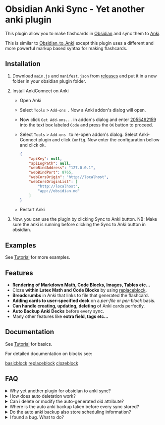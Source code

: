 # Obsidian Anki Sync - Yet another anki plugin

This plugin allow you to make flashcards in [Obsidian](https://obsidian.md/) and sync them to [Anki](https://apps.ankiweb.net/).

This is similar to [Obsidian_to_Anki](https://github.com/Pseudonium/Obsidian_to_Anki) except this plugin uses a different and more powerful markup based syntax for making flashcards.

## Installation

1. Download `main.js` and `manifest.json` from [releases](https://github.com/debanjandhar12/Obsidian-Anki-Sync/releases) and put it in a new folder in your obsidian plugin folder.

2. Install AnkiConnect on Anki

   - Open Anki

   - Select `Tools` > `Add-ons `. Now a Anki addon's dialog will open. 

   - Now click `Get Add-ons...` in addon's dialog and enter [2055492159](https://ankiweb.net/shared/info/2055492159) into the text box labeled `Code` and press the `OK` button to proceed.

   - Select `Tools` > `Add-ons ` to re-open addon's dialog. Select Anki-Connect plugin and click `Config`. Now enter the configuration bellow and click ok.

     ```json
     {
         "apiKey": null,
         "apiLogPath": null,
         "webBindAddress": "127.0.0.1",
         "webBindPort": 8765,
         "webCorsOrigin": "http://localhost",
         "webCorsOriginList": [
             "http://localhost",
             "app://obsidian.md"
         ]
     }
     ```

     

   - Restart Anki

3. Now, you can use the plugin by clicking Sync to Anki button. 
   NB: Make sure the anki is running before clicking the Sync to Anki button in obsidian.

## Examples

See [Tutorial](/docs/Tutorial.md) for more examples.

## Features

- **Rendering of Markdown Math, Code Blocks, Images, Tables etc...**
- Cloze **within Latex Math and Code Blocks** by using [replaceblock](/docs/replaceblock.md).
- **Breadcrumbs** in Anki that links to file that generated the flashcard.
- **Adding cards to user-specified deck** on a *per-file* or *per-block* basis.
- **Can handle creating, updating, deleting** of Anki cards perfectly.
- **Auto Backup Anki Decks** before every sync.
- Many other features like **extra field, tags etc...**

## Documentation

See [Tutorial](/docs/Tutorial.md) for basics.

For detailed documentation on blocks see: 

[basicblock](/docs/basicblock.md) [replaceblock](/docs/replaceblock.md) [clozeblock](/docs/clozeblock.md)

## FAQ
<details>
 <summary>Why yet another plugin for obsidian to anki sync?</summary>
The existing two plugins have a major limitation to implement my workflow: No clozes inside math and code blocks ☹ <br>
This is why I made this.
</details>

<details>
 <summary>How does auto deletation work?</summary>
   First, each anki card is marked as "created by plugin from this vault" and "not created by plugin from this vault". A card is marked as "created by plugin" if it contains the name of vault as tag, as well as ObsidianAnkiSync tag, as well as the type of note of the card must be of type ObsidianAnkiSyncModel.
   Now, if a card is marked "created by plugin from this vault" but it is not available in the vault, then the card is deleted.
</details>

<details>
 <summary>Can i delete or modify the auto-generated oid attribute?
 </summary>
<b>No!</b> Please dont do that. <br> The plugin uses the oid to track the cards in anki.
Deleting it will cause the plugin to delete the old card and create a new one in Anki. This means that the scheduling information for the card gets deleted if you remove or modify oid.
</details>

<details>
 <summary>Where is the auto anki backup taken before every sync stored?</summary>
In Windows 10, it is stored at:<br>
C:\Users\{WindowsUserName}\AppData\Roaming\Anki2\{AnkiProfileName}\backup
<br><br>
NB: It is stored in a per-deck basis with name ObsidianAnkiSync-Backup-${timestamp}_${deck}.apkg
</details>

<details>
 <summary>Do the auto anki backup also store scheduling information?</summary>
 Yes.
</details>
<details>
 <summary>I found a bug. What to do?</summary>
 Please create a issue <a href="https://github.com/debanjandhar12/Obsidian-Anki-Sync/issues">here</a>
</details>
